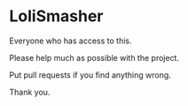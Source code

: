 # LoliSmasher

Everyone who has access to this.

Please help much as possible with the project.

Put pull requests if you find anything wrong.

Thank you.